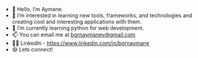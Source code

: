 - 👋 Hello, I’m Aymane.
- 👀 I’m interested in learning new tools, frameworks, and technologies and creating cool and interesting applications with them.
- 🌱 I’m currently learning python for web development.
- 📫 You can email me at bgrnaymaney@gmail.com
- 👨🏾‍ LinkedIn - https://www.linkedin.com/in/bgrnaymane
- 😄 Lets connect!
